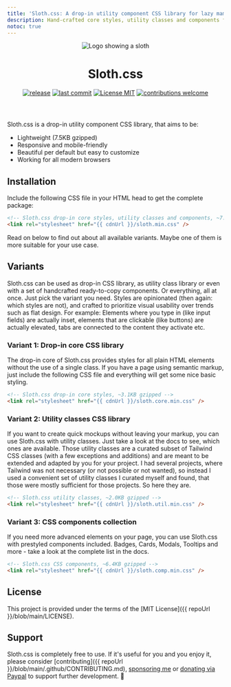 ```yaml
---
title: 'Sloth.css: A drop-in utility component CSS library for lazy mammals.'
description: Hand-crafted core styles, utility classes and components for dropping in
notoc: true
---
```


<header role="banner" class="text-center">
  <img src="/assets/images/logo.svg" alt="Logo showing a sloth" class="w-32 h-32 rounded-full">
  <h1 class="m-2">Sloth.css</h1>
  <p>
    <a href="https://github.com/devmount/sloth.css/releases" target="_blank"><img src="https://img.shields.io/github/v/tag/devmount/sloth.css.svg?label=version&colorB=e5aa70&style=flat-square" alt="release" /></a>
    <a href="https://github.com/devmount/sloth.css/commits/main" target="_blank"><img src="https://img.shields.io/github/last-commit/devmount/sloth.css?label=updated&color=e5aa70&style=flat-square" alt="last commit" /></a>
    <a href="./LICENSE" target="_blank"><img src="https://img.shields.io/badge/license-MIT-e5aa70.svg?style=flat-square" alt="License MIT" /></a>
    <a href="./.github/CONTRIBUTING.md" target="_blank"><img src="https://img.shields.io/badge/contributions-welcome-e5aa70.svg?style=flat-square" alt="contributions welcome" /></a>
  </p>
</header>

Sloth.css is a drop-in utility component CSS library, that aims to be:

- Lightweight (7.5KB gzipped)
- Responsive and mobile-friendly
- Beautiful per default but easy to customize
- Working for all modern browsers

## Installation

Include the following CSS file in your HTML head to get the complete package:

```html
<!-- Sloth.css drop-in core styles, utility classes and components, ~7.5KB gzipped -->
<link rel="stylesheet" href="{{ cdnUrl }}/sloth.min.css" />
```

Read on below to find out about all available variants. Maybe one of them is more suitable for your use case.

## Variants

Sloth.css can be used as drop-in CSS library, as utility class library or even with a set of handcrafted ready-to-copy components. Or everything, all at once. Just pick the variant you need. Styles are opinionated (then again: which styles are not), and crafted to prioritize visual usability over trends such as flat design. For example: Elements where you type in (like input fields) are actually inset, elements that are clickable (like buttons) are actually elevated, tabs are connected to the content they activate etc.

### Variant 1: Drop-in core CSS library

The drop-in core of Sloth.css provides styles for all plain HTML elements without the use of a single class. If you have a page using semantic markup, just include the following CSS file and everything will get some nice basic styling.

```html
<!-- Sloth.css drop-in core styles, ~3.1KB gzipped -->
<link rel="stylesheet" href="{{ cdnUrl }}/sloth.core.min.css" />
```

### Variant 2: Utility classes CSS library

If you want to create quick mockups without leaving your markup, you can use Sloth.css with utility classes. Just take a look at the docs to see, which ones are available. Those utility classes are a curated subset of Tailwind CSS classes (with a few exceptions and additions) and are meant to be extended and adapted by you for your project. I had several projects, where Tailwind was not necessary (or not possible or not wanted), so instead I used a convenient set of utility classes I curated myself and found, that those were mostly sufficient for those projects. So here they are.

```html
<!-- Sloth.css utility classes, ~2.0KB gzipped -->
<link rel="stylesheet" href="{{ cdnUrl }}/sloth.util.min.css" />
```

### Variant 3: CSS components collection

If you need more advanced elements on your page, you can use Sloth.css with prestyled components included. Badges, Cards, Modals, Tooltips and more - take a look at the complete list in the docs.

```html
<!-- Sloth.css CSS components, ~6.4KB gzipped -->
<link rel="stylesheet" href="{{ cdnUrl }}/sloth.comp.min.css" />
```

## License

This project is provided under the terms of the [MIT License]({{ repoUrl }}/blob/main/LICENSE).

## Support

Sloth.css is completely free to use. If it's useful for you and you enjoy it, please consider [contributing]({{ repoUrl }}/blob/main/.github/CONTRIBUTING.md), [sponsoring me](https://github.com/sponsors/devmount) or [donating via Paypal](https://paypal.me/devmount) to support further development. 🧡
